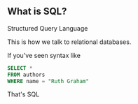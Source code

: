 ##  What is SQL?

Structured Query Language

This is how we talk to relational databases.



If you've seen syntax like

```sql
SELECT *
FROM authors
WHERE name = "Ruth Graham"
```

That's SQL

